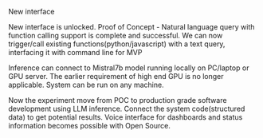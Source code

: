 New interface

New interface is unlocked. Proof of Concept - Natural language query with function calling support is complete and successful.
We can now trigger/call existing functions(python/javascript) with a text query, interfacing it with command line for MVP

Inference can connect to Mistral7b model running locally on PC/laptop or GPU server. The earlier requirement of high end GPU is no longer applicable.
System can be run on any machine.

Now the experiment move from POC to production grade software development using LLM inference. Connect the system code(structured data) to get potential results. Voice interface for dashboards and status information becomes possible with Open Source.